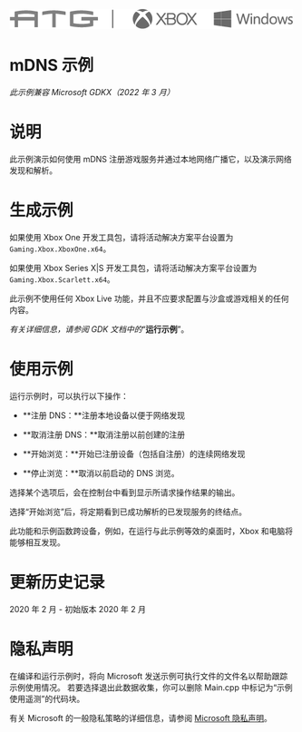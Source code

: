 ![](./media/image1.png)

# mDNS 示例

*此示例兼容 Microsoft GDKX（2022 年 3 月）*

# 说明

此示例演示如何使用 mDNS 注册游戏服务并通过本地网络广播它，以及演示网络发现和解析。

# 生成示例

如果使用 Xbox One 开发工具包，请将活动解决方案平台设置为 `Gaming.Xbox.XboxOne.x64`。

如果使用 Xbox Series X|S 开发工具包，请将活动解决方案平台设置为 `Gaming.Xbox.Scarlett.x64`。

此示例不使用任何 Xbox Live 功能，并且不应要求配置与沙盒或游戏相关的任何内容。

*有关详细信息，请参阅* *GDK 文档中的*&ldquo;__运行示例__&rdquo;。

# 使用示例

运行示例时，可以执行以下操作：

- **注册 DNS：**注册本地设备以便于网络发现

- **取消注册 DNS：**取消注册以前创建的注册

- **开始浏览：**开始已注册设备（包括自注册）的连续网络发现 

- **停止浏览：**取消以前启动的 DNS 浏览。

选择某个选项后，会在控制台中看到显示所请求操作结果的输出。

选择&ldquo;开始浏览&rdquo;后，将定期看到已成功解析的已发现服务的终结点。

此功能和示例函数跨设备，例如，在运行与此示例等效的桌面时，Xbox 和电脑将能够相互发现。

# 更新历史记录

2020 年 2 月 - 初始版本 2020 年 2 月

# 隐私声明

在编译和运行示例时，将向 Microsoft 发送示例可执行文件的文件名以帮助跟踪示例使用情况。 若要选择退出此数据收集，你可以删除 Main.cpp 中标记为&ldquo;示例使用遥测&rdquo;的代码块。

有关 Microsoft 的一般隐私策略的详细信息，请参阅 [Microsoft 隐私声明](https://privacy.microsoft.com/en-us/privacystatement/)。


